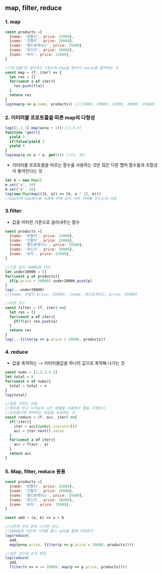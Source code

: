 ## map, filter, reduce

### 1. map

~~~javascript
const products =[
  {name: '반팔티', price: 15000},
  {name: '긴팔티', price: 20000},
  {name: '핸드폰케이스', price: 15000},
  {name: '후드티', price: 30000},
  {name: '바지', price: 25000},
]

//키(이름)만 넣어주는 f함수와 map을 받아서 value를 출력하는 것
const map = (f, iter) => {
  let res = []
  for(const a of iter){
    res.push(f(a))
  }
  return res
}
log(map(p => p.name, products)) //[15000, 20000, 15000, 30000, 25000]
~~~



### 2. 이터러블 프로토콜을 따른 map의 다형성

~~~javascript
log([1,2,3].map(a=>a + 1))//[2,3,4]
function *gen(){
  yield 2
  if(false)yield 3
  yield 4
}
log(map(a => a * a, get())) //[4, 16]
~~~

- 이터러블 프로토콜을 따르는 함수를 사용하는 것은 많은 다른 헬퍼 함수들과 조합성이 좋아진다는 것

~~~javascript
let m = new Map()
m.set('a', 10)
m.set('b', 20)
log(new Map(map(([k, a]) => [k, a * 2], m)))
//map안에 map함수를 사용해 안쪽 값이 바뀐 객체를 만드는데 사용
~~~



### 3.filter

- 값을 어떠한 기준으로 골라내주는 함수

~~~javascript
const products =[
  {name: '반팔티', price: 15000},
  {name: '긴팔티', price: 20000},
  {name: '핸드폰케이스', price: 15000},
  {name: '후드티', price: 30000},
  {name: '바지', price: 25000},
]

//기존 값이 20000원 미만
let under20000 = []
for(const p of products){
  if(p.price < 20000) under20000.push(p)
}
log(...under20000)
//{name: 반팔티 price: 15000}, {name: 핸드폰케이스, price: 15000}

//바뀐 코드
const filter = (f, iter) =>{
  let res = []
  for(const a of iter){
    if(f(a)) res.push(a)
  }
  return res
}
log(...filter(p => p.price < 20000, products))
~~~



### 4. reduce

- 값을 축약하는  -> 이터러블값을 하나의 값으로 축약해 나가는 것

~~~javascript
const nums = [1,2,3,4,5]
let total = 0
for(const n of nums){
  total = total + n
}
log(total)

//합을 구하는 것을
//함수를 받고 누적값과 남은 배열을 이용해서 합을 구해준다.
//보조함수에 축약하는 방법을 위임하는 것
const reduce = (f, acc, iter) =>{
  if(!iter){
    iter = acc[Symbol.iterator]()
    acc = iter.next().value
  }
  for(const a of iter){
    acc = f(acc , a)
  }
  return acc
}

~~~



### 5. Map, filter, reduce 응용

~~~javascript
const products =[
  {name: '반팔티', price: 15000},
  {name: '긴팔티', price: 20000},
  {name: '핸드폰케이스', price: 15000},
  {name: '후드티', price: 30000},
  {name: '바지', price: 25000},
]

const add = (a, b) => a + b

//오른쪽 부터 읽어 나가면 된다.
//20000원 미만의 가격을 뽑고 add를 통해 더해준다
log(reduce(
  add,
  map(p=>p.price, filter(p => p.price < 20000, products))))

//같은 코드의 순서 변경
log(reduce(
  add, 
  filter(n => n >= 20000, map(p => p.price, products))))
~~~

